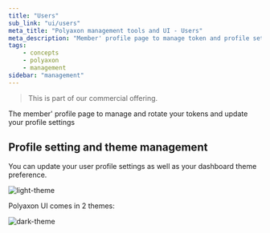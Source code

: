 ```yaml
---
title: "Users"
sub_link: "ui/users"
meta_title: "Polyaxon management tools and UI - Users"
meta_description: "Member' profile page to manage token and profile settings."
tags:
    - concepts
    - polyaxon
    - management
sidebar: "management"
---
```


<blockquote class="commercial">This is part of our commercial offering.</blockquote>

The member' profile page to manage and rotate your tokens and update your profile settings

## Profile setting and theme management

You can update your user profile settings as well as your dashboard theme preference.

![light-theme](../../../../content/images/dashboard/users/light-theme.png)

Polyaxon UI comes in 2 themes: 

![dark-theme](../../../../content/images/dashboard/users/dark-theme.png)
